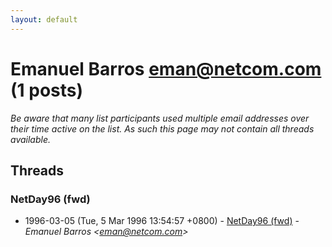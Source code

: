 ```yaml
---
layout: default
---
```


# Emanuel Barros <eman@netcom.com> (1 posts)

_Be aware that many list participants used multiple email addresses over their time active on the list. As such this page may not contain all threads available._

## Threads

### NetDay96 (fwd)
+ 1996-03-05 (Tue, 5 Mar 1996 13:54:57 +0800) - [NetDay96 (fwd)](/archive/1996/03/ce0148af3ec65ce504a624af31831d2eac4863f51ea66306398270800b589627) - _Emanuel Barros \<eman@netcom.com\>_

